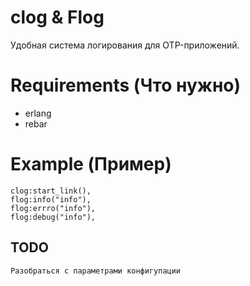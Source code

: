 # clog & Flog

Удобная система логирования для OTP-приложений.

# Requirements (Что нужно)

* erlang
* rebar

# Example (Пример)

    clog:start_link(),
    flog:info("info"),
    flog:errro("info"),
    flog:debug("info"),


## TODO

    Разобраться с параметрами конфигупации